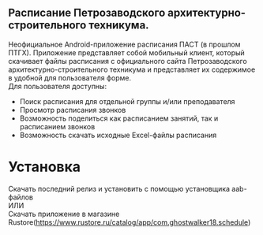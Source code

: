 ## Расписание Петрозаводского архитектурно-строительного техникума.
Неофициальное Android-приложение расписания ПАСТ (в прошлом ПТГХ).
Приложение представляет собой мобильный клиент, который скачивает файлы расписания с официального сайта Петрозаводского архитектурно-строительного техникума и представляет их содержимое в удобной для пользователя форме.
<br>
Для пользователя доступны:
<ul>
  <li>Поиск расписания для отдельной группы и/или преподавателя</li>
  <li>Просмотр расписания звонков</li>
  <li>Возможность поделиться как расписанием занятий, так и расписанием звонков</li>
  <li>Возможность скачать исходные Excel-файлы расписания</li>
</ul>

# Установка
Скачать последний релиз и установить с помощью установщика aab-файлов
<br>
ИЛИ
<br>
Скачать приложение в магазине Rustore(https://www.rustore.ru/catalog/app/com.ghostwalker18.schedule)

